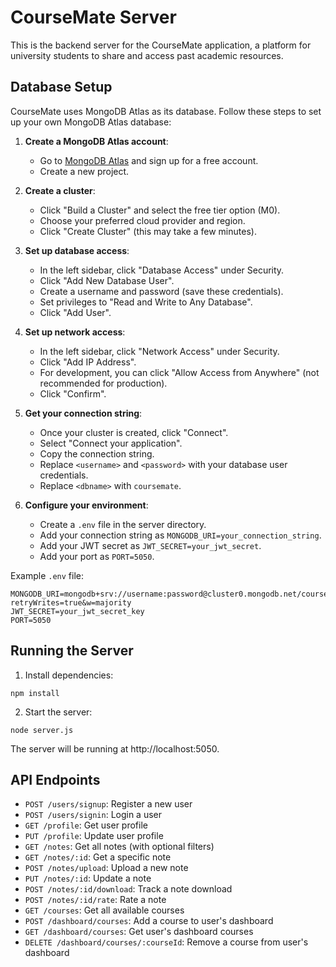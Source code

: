 # CourseMate Server

This is the backend server for the CourseMate application, a platform for university students to share and access past academic resources.

## Database Setup

CourseMate uses MongoDB Atlas as its database. Follow these steps to set up your own MongoDB Atlas database:

1. **Create a MongoDB Atlas account**:
   - Go to [MongoDB Atlas](https://www.mongodb.com/cloud/atlas) and sign up for a free account.
   - Create a new project.

2. **Create a cluster**:
   - Click "Build a Cluster" and select the free tier option (M0).
   - Choose your preferred cloud provider and region.
   - Click "Create Cluster" (this may take a few minutes).

3. **Set up database access**:
   - In the left sidebar, click "Database Access" under Security.
   - Click "Add New Database User".
   - Create a username and password (save these credentials).
   - Set privileges to "Read and Write to Any Database".
   - Click "Add User".

4. **Set up network access**:
   - In the left sidebar, click "Network Access" under Security.
   - Click "Add IP Address".
   - For development, you can click "Allow Access from Anywhere" (not recommended for production).
   - Click "Confirm".

5. **Get your connection string**:
   - Once your cluster is created, click "Connect".
   - Select "Connect your application".
   - Copy the connection string.
   - Replace `<username>` and `<password>` with your database user credentials.
   - Replace `<dbname>` with `coursemate`.

6. **Configure your environment**:
   - Create a `.env` file in the server directory.
   - Add your connection string as `MONGODB_URI=your_connection_string`.
   - Add your JWT secret as `JWT_SECRET=your_jwt_secret`.
   - Add your port as `PORT=5050`.

Example `.env` file:
```
MONGODB_URI=mongodb+srv://username:password@cluster0.mongodb.net/coursemate?retryWrites=true&w=majority
JWT_SECRET=your_jwt_secret_key
PORT=5050
```

## Running the Server

1. Install dependencies:
```
npm install
```

2. Start the server:
```
node server.js
```

The server will be running at http://localhost:5050.

## API Endpoints

- `POST /users/signup`: Register a new user
- `POST /users/signin`: Login a user
- `GET /profile`: Get user profile
- `PUT /profile`: Update user profile
- `GET /notes`: Get all notes (with optional filters)
- `GET /notes/:id`: Get a specific note
- `POST /notes/upload`: Upload a new note
- `PUT /notes/:id`: Update a note
- `POST /notes/:id/download`: Track a note download
- `POST /notes/:id/rate`: Rate a note
- `GET /courses`: Get all available courses
- `POST /dashboard/courses`: Add a course to user's dashboard
- `GET /dashboard/courses`: Get user's dashboard courses
- `DELETE /dashboard/courses/:courseId`: Remove a course from user's dashboard

